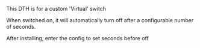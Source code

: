 This DTH is for a custom 'Virtual' switch

When switched on, it will automatically turn off after a configurable number of seconds.

After installing, enter the config to set seconds before off